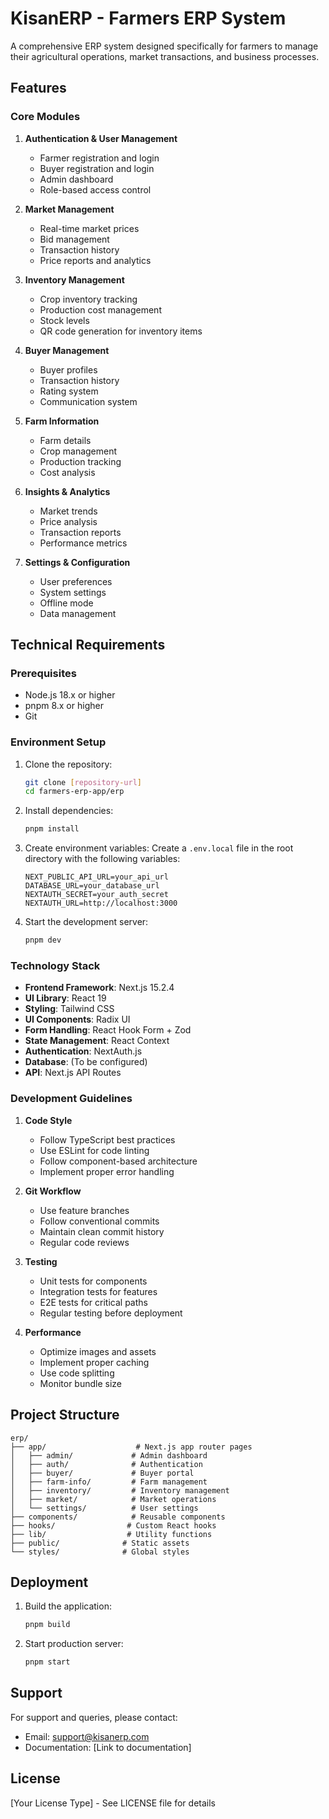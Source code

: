 # KisanERP - Farmers ERP System

A comprehensive ERP system designed specifically for farmers to manage their agricultural operations, market transactions, and business processes.

## Features

### Core Modules
1. **Authentication & User Management**
   - Farmer registration and login
   - Buyer registration and login
   - Admin dashboard
   - Role-based access control

2. **Market Management**
   - Real-time market prices
   - Bid management
   - Transaction history
   - Price reports and analytics

3. **Inventory Management**
   - Crop inventory tracking
   - Production cost management
   - Stock levels
   - QR code generation for inventory items

4. **Buyer Management**
   - Buyer profiles
   - Transaction history
   - Rating system
   - Communication system

5. **Farm Information**
   - Farm details
   - Crop management
   - Production tracking
   - Cost analysis

6. **Insights & Analytics**
   - Market trends
   - Price analysis
   - Transaction reports
   - Performance metrics

7. **Settings & Configuration**
   - User preferences
   - System settings
   - Offline mode
   - Data management

## Technical Requirements

### Prerequisites
- Node.js 18.x or higher
- pnpm 8.x or higher
- Git

### Environment Setup
1. Clone the repository:
   ```bash
   git clone [repository-url]
   cd farmers-erp-app/erp
   ```

2. Install dependencies:
   ```bash
   pnpm install
   ```

3. Create environment variables:
   Create a `.env.local` file in the root directory with the following variables:
   ```
   NEXT_PUBLIC_API_URL=your_api_url
   DATABASE_URL=your_database_url
   NEXTAUTH_SECRET=your_auth_secret
   NEXTAUTH_URL=http://localhost:3000
   ```

4. Start the development server:
   ```bash
   pnpm dev
   ```

### Technology Stack
- **Frontend Framework**: Next.js 15.2.4
- **UI Library**: React 19
- **Styling**: Tailwind CSS
- **UI Components**: Radix UI
- **Form Handling**: React Hook Form + Zod
- **State Management**: React Context
- **Authentication**: NextAuth.js
- **Database**: (To be configured)
- **API**: Next.js API Routes

### Development Guidelines
1. **Code Style**
   - Follow TypeScript best practices
   - Use ESLint for code linting
   - Follow component-based architecture
   - Implement proper error handling

2. **Git Workflow**
   - Use feature branches
   - Follow conventional commits
   - Maintain clean commit history
   - Regular code reviews

3. **Testing**
   - Unit tests for components
   - Integration tests for features
   - E2E tests for critical paths
   - Regular testing before deployment

4. **Performance**
   - Optimize images and assets
   - Implement proper caching
   - Use code splitting
   - Monitor bundle size

## Project Structure
```
erp/
├── app/                    # Next.js app router pages
│   ├── admin/             # Admin dashboard
│   ├── auth/              # Authentication
│   ├── buyer/             # Buyer portal
│   ├── farm-info/         # Farm management
│   ├── inventory/         # Inventory management
│   ├── market/            # Market operations
│   └── settings/          # User settings
├── components/            # Reusable components
├── hooks/                # Custom React hooks
├── lib/                  # Utility functions
├── public/              # Static assets
└── styles/              # Global styles
```

## Deployment
1. Build the application:
   ```bash
   pnpm build
   ```

2. Start production server:
   ```bash
   pnpm start
   ```

## Support
For support and queries, please contact:
- Email: support@kisanerp.com
- Documentation: [Link to documentation]

## License
[Your License Type] - See LICENSE file for details 